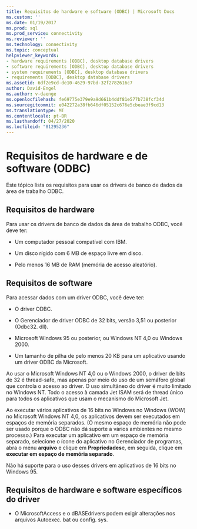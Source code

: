 ```yaml
---
title: Requisitos de hardware e software (ODBC) | Microsoft Docs
ms.custom: ''
ms.date: 01/19/2017
ms.prod: sql
ms.prod_service: connectivity
ms.reviewer: ''
ms.technology: connectivity
ms.topic: conceptual
helpviewer_keywords:
- hardware requirements [ODBC], desktop database drivers
- software requirements [ODBC], desktop database drivers
- system requirements [ODBC], desktop database drivers
- requirements [ODBC], desktop database drivers
ms.assetid: 6df2e9cd-de10-4629-97bd-32f2782616c7
author: David-Engel
ms.author: v-daenge
ms.openlocfilehash: fe69775e379e9a9d661b4ddf81e577b738fcf34d
ms.sourcegitcommit: e042272a38fb646df05152c676e5cbeae3f9cd13
ms.translationtype: MT
ms.contentlocale: pt-BR
ms.lasthandoff: 04/27/2020
ms.locfileid: "81295236"
---
```

# <a name="hardware-and-software-requirements-odbc"></a>Requisitos de hardware e de software (ODBC)
Este tópico lista os requisitos para usar os drivers de banco de dados da área de trabalho ODBC.  
  
## <a name="hardware-requirements"></a>Requisitos de hardware  
 Para usar os drivers de banco de dados da área de trabalho ODBC, você deve ter:  
  
-   Um computador pessoal compatível com IBM.  
  
-   Um disco rígido com 6 MB de espaço livre em disco.  
  
-   Pelo menos 16 MB de RAM (memória de acesso aleatório).  
  
## <a name="software-requirements"></a>Requisitos de software  
 Para acessar dados com um driver ODBC, você deve ter:  
  
-   O driver ODBC.  
  
-   O Gerenciador de driver ODBC de 32 bits, versão 3,51 ou posterior (Odbc32. dll).  
  
-   Microsoft Windows 95 ou posterior, ou Windows NT 4,0 ou Windows 2000.  
  
-   Um tamanho de pilha de pelo menos 20 KB para um aplicativo usando um driver ODBC da Microsoft.  
  
 Ao usar o Microsoft Windows NT 4,0 ou o Windows 2000, o driver de bits de 32 é thread-safe, mas apenas por meio do uso de um semáforo global que controla o acesso ao driver. O uso simultâneo do driver é muito limitado no Windows NT. Todo o acesso à camada Jet ISAM será de thread único para todos os aplicativos que usam o mecanismo do Microsoft Jet.  
  
 Ao executar vários aplicativos de 16 bits no Windows no Windows (WOW) no Microsoft Windows NT 4,0, os aplicativos devem ser executados em espaços de memória separados. (O mesmo espaço de memória não pode ser usado porque o ODBC não dá suporte a vários ambientes no mesmo processo.) Para executar um aplicativo em um espaço de memória separado, selecione o ícone do aplicativo no Gerenciador de programas, abra o menu **arquivo** e clique em **Propriedades**e, em seguida, clique em **executar em espaço de memória separado**.  
  
 Não há suporte para o uso desses drivers em aplicativos de 16 bits no Windows 95.  
  
## <a name="driver-specific-hardware-and-software-requirements"></a>Requisitos de hardware e software específicos do driver  
  
-   O MicrosoftAccess e o dBASEdrivers podem exigir alterações nos arquivos Autoexec. bat ou config. sys.
